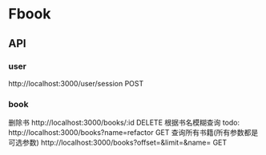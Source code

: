 # Fbook

## API
### user
http://localhost:3000/user/session POST
### book
删除书
http://localhost:3000/books/:id DELETE
根据书名模糊查询
todo: http://localhost:3000/books?name=refactor GET
查询所有书籍(所有参数都是可选参数)
http://localhost:3000/books?offset=&limit=&name= GET
